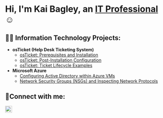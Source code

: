 <h1>Hi, I'm Kai Bagley, an <a href="https://linkedin.com/in/kai-bagley-10b375274/">IT Professional</a>☺</h1>

<h2>👨‍💻 Information Technology Projects:</h2>

- <b>osTicket (Help Desk Ticketing System)</b>
  - [osTicket: Prerequisites and Installation](https://github.com/kbagley5/osticket-prereqs)
  - [osTicket: Post-Installation Configuration](https://github.com/kbagley5/post-install-config)
  - [osTicket: Ticket Lifecycle Examples](https://github.com/kbagley5/ticket-lifecycle)
- <b>Microsoft Azure</b>
  - [Configuring Active Directory within Azure VMs](https://github.com/kbagley5/configure-ad)
  - [Network Security Groups (NSGs) and Inspecting Network Protocols](https://github.com/kbagley5/azure-network-protocols)

<h2>🤳Connect with me:</h2>

[<img align="left" alt="Josh | LinkedIn" width="22px" src="https://cdn.jsdelivr.net/npm/simple-icons@v3/icons/linkedin.svg" />][linkedin]


[linkedin]: https://linkedin.com/in/kai-bagley-10b375274/
